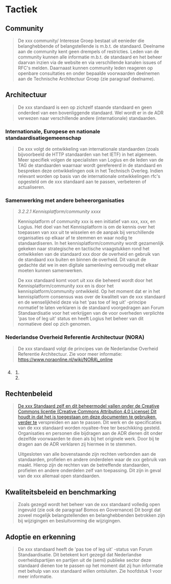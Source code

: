 # Tactiek

## Community

> De xxx community/ Interesse Groep bestaat uit eenieder die
> belanghebbende of belangstellende is m.b.t. de standaard. Deelname aan
> de community kent geen drempels of restricties. Leden van de community
> kunnen alle informatie m.b.t. de standaard en het beheer daarvan
> inzien via de website en via verschillende kanalen issues of RFC's
> melden. Daarnaast kunnen community leden reageren op openbare
> consultaties en onder bepaalde voorwaarden deelnemen aan de Technische
> Architectuur Groep (zie paragraaf
> <span class="underline">deelname</span>).

## Architectuur

> De xxx standaard is een op zichzelf staande standaard en geen
> onderdeel van een bovenliggende standaard. Wel wordt er in de ADR
> verwezen naar verschillende andere (internationale) standaarden.

### Internationale, Europese en nationale standaardisatiegemeenschap

> De xxx volgt de ontwikkeling van internationale standaarden (zoals
> bijvoorbeeld de HTTP standaarden van het IETF) in het algemeen. Meer
> specifiek volgen de specialisten van Logius en de leden van de TAG de
> standaarden waarnaar wordt gerefereerd in de standaard en bespreken
> deze ontwikkelingen ook in het Technisch Overleg. Indien relevant
> worden op basis van de internationale ontwikkelingen rfc's opgesteld
> om de xxx standaard aan te passen, verbeteren of actualiseren.

### Samenwerking met andere beheerorganisaties

> *3.2.2.1 Kennisplatform/community <span class="underline">
> xxxx</span>*
>
> Kennisplatform of community xxx is een initiatief van xxx, xxx, en
> Logius. Het doel van het Kennisplatform is om de kennis over het
> toepassen van xxx uit te wisselen en de aanpak bij verschillende
> organisaties op elkaar af te stemmen en waar nodig te standaardiseren.
> In het kennisplatform/community wordt gezamenlijk gekeken naar
> strategische en tactische vraagstukken rond het ontwikkelen van de
> standaard xxx door de overheid en gebruik van de standaard xxx buiten
> en binnen de overheid. Dit vanuit de gedachte dat we in een digitale
> samenleving eenvoudig met elkaar moeten kunnen samenwerken.
>
> De xxx standaard komt voort uit xxx die beheerd wordt door het
> Kennisplatform/community xxx en is door het kennisplatform/community
> ontwikkeld. Op het moment dat er in het kennisplatform consensus was
> over de kwaliteit van de xxx standaard en de wenselijkheid deze via
> het 'pas toe of leg uit' -principe normatief te laten verklaren is de
> standaard voorgedragen aan Forum Standaardisatie voor het verkrijgen
> van de voor overheden verplichte 'pas toe of leg uit' status en heeft
> Logius het beheer van dit normatieve deel op zich genomen.

### Nederlandse Overheid Referentie Architectuur (NORA)

> De xxx standaard volgt de principes van de Nederlandse Overheid
> Referentie Architectuur. Zie voor meer informatie:
> [<span class="underline">https://www.noraonline.nl/wiki/NORA\_online</span>](https://www.noraonline.nl/wiki/NORA_online)

4.  ###

    1.
    2.
## Rechtenbeleid

> [De xxx Standaard zelf en dit beheermodel vallen onder de Creative
> Commons licentie (<span class="underline">Creative Commons</span>
> <span class="underline">Attribution 4.0 License</span>) Dit houdt in
> dat het is toegestaan om deze documenten te gebruiken, verder
> te](https://creativecommons.org/licenses/by/4.0/) verspreiden en aan
> te passen. Dit werk en de specificaties van de xxx standaard worden
> royaltee-free ter beschikking gesteld. Organisaties en personen die
> bijdragen aan de ADR dienen dit onder dezelfde voorwaarden te doen als
> bij het originele werk. Door bij te dragen aan de ADR verklaren zij
> hiermee in te stemmen.
>
> Uitgesloten van alle bovenstaande zijn rechten verbonden aan de
> standaarden, profielen en andere onderdelen waar de xxx gebruik van
> maakt. Hierop zijn de rechten van de betreffende standaarden,
> profielen en andere onderdelen zelf van toepassing. Dit zijn in geval
> van de xxx allemaal open standaarden.

## Kwaliteitsbeleid en benchmarking

> Zoals gezegd wordt het beheer van de xxx standaard volledig open
> ingevuld (zie ook de paragraaf <span class="underline">Bomos</span> en
> <span class="underline">Governance</span>) Dit borgt dat zoveel
> mogelijk belangstellenden en belanghebbenden betrokken zijn bij
> wijzigingen en besluitvorming die wijzigingen.

## Adoptie en erkenning

> De xxx standaard heeft de 'pas toe of leg uit' -status van Forum
> Standaardisatie. Dit betekent kort gezegd dat Nederlandse
> overheidspartijen en partijen uit de (semi) publieke sector deze
> standaard dienen toe te passen op het moment dat zij hun informatie
> met behulp van xxx standaard willen ontsluiten. Zie hoofdstuk 1 voor
> meer informatie.
